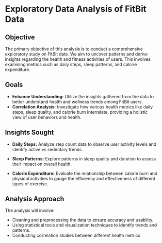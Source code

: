 # **Exploratory Data Analysis of FitBit Data**

## **Objective**

The primary objective of this analysis is to conduct a comprehensive exploratory study on FitBit data. We aim to uncover patterns and derive insights regarding the health and 
 fitness activities of users. This involves examining metrics such as daily steps, sleep patterns, and calorie expenditure.

## **Goals**
- **Enhance Understanding:** Utilize the insights gathered from the data to better understand health and wellness trends among FitBit users.
- **Correlation Analysis:** Investigate how various health metrics like daily steps, sleep quality, and calorie burn interrelate, providing a holistic view of user behaviors and health.
  
## **Insights Sought**

- **Daily Steps:** Analyze step count data to observe user activity levels and identify active vs sedentary trends.

- **Sleep Patterns:** Explore patterns in sleep quality and duration to assess their impact on overall health.

- **Calorie Expenditure:** Evaluate the relationship between calorie burn and physical activities to gauge the efficiency and effectiveness of different types of exercise.

## **Analysis Approach**

The analysis will involve:

- Cleaning and preprocessing the data to ensure accuracy and usability.
- Using statistical tools and visualization techniques to identify trends and patterns.
- Conducting correlation studies between different health metrics.
